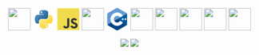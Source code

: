 <div align="center">
  
<!-- ÍCONES DAS LINGUAGENS  -->
<p align="center">
<img src="https://cdn.jsdelivr.net/gh/devicons/devicon@latest/icons/vscode/vscode-original.svg"                      width="45" height="45"/> 
<img src="https://raw.githubusercontent.com/devicons/devicon/master/icons/python/python-original.svg"                width="45" height="45"/>      
<img src="https://raw.githubusercontent.com/devicons/devicon/master/icons/javascript/javascript-original.svg"        width="45" height="45"/>  
<img src="https://cdn.jsdelivr.net/gh/devicons/devicon@latest/icons/visualstudio/visualstudio-original.svg"          width="45" height="45"/> 
<img src="https://raw.githubusercontent.com/devicons/devicon/master/icons/cplusplus/cplusplus-original.svg"          width="45" height="45"/>
<img src="https://cdn.jsdelivr.net/gh/devicons/devicon@latest/icons/debian/debian-original.svg"                      width="45" height="45"/>      
<img src="https://cdn.jsdelivr.net/gh/devicons/devicon@latest/icons/kalilinux/kalilinux-original-wordmark.svg"       width="45" height="45"/>
<img src="https://cdn.jsdelivr.net/gh/devicons/devicon@latest/icons/linux/linux-original.svg"                        width="45" height="45"/>
<img src="https://cdn.jsdelivr.net/gh/devicons/devicon@latest/icons/tex/tex-original.svg"                            width="45" height="45"/>  
<img src="https://cdn.jsdelivr.net/gh/devicons/devicon@latest/icons/redhat/redhat-original.svg"                      width="45" height="45"/>

</p>
  
<!-- GITHUB STATUS -->
<img height="180em" src="https://github-readme-stats.vercel.app/api?username=NerostavKuznetsov&include_all_commits=true&cache_seconds=0&show_icons=true&theme=dark&count_private=true"/>
<img height="180em" src="https://github-readme-stats.vercel.app/api/top-langs/?username=NerostavKuznetsov&cache_seconds=0&layout=compact&show_icons=true&theme=dark"/>

</div>

















